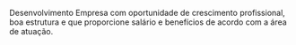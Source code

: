 Desenvolvimento
Empresa com oportunidade de crescimento profissional, boa estrutura e que proporcione salário e benefícios de acordo com a área de atuação.
